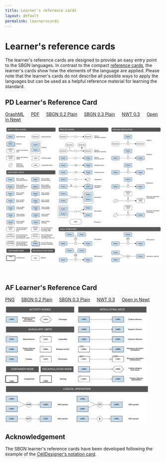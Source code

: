 ```yaml
---
title: Learner's reference cards
layout: default
permalink: learnerscards
---
```


# Learner's reference cards

The learner's reference cards are designed to provide an easy entry point to the SBGN languages. In contrast to the compact [reference cards](/referencecards), the learner's cards show how the elements of the language are applied. Please note that the learner's cards do not describe all possible ways to apply the languages but can be used as a helpful reference material for learning the standard.
  
## PD Learner's Reference Card

[GraphML](images/learnerscards/pdlearnerscard.graphml) &emsp;
[PDF](images/learnerscards/pdlearnerscard.pdf) &emsp;
[SBGN 0.2 Plain](images/learnerscards/pdlearnerscard02plain.sbgn) &emsp;
[SBGN 0.3 Plain](images/learnerscards/pdlearnerscard03plain.sbgn) &emsp;
[NWT 0.3](images/learnerscards/pdlearnerscard.nwt) &emsp;
[Open in Newt](http://web.newteditor.org/?URL=http://sbgn.github.io/images/learnerscards/pdlearnerscard.nwt) &emsp;

![PD](images/learnerscards/pdlearnerscard.png)

<br />

## AF Learner's Reference Card

[PNG](images/learnerscards/aflearnerscard.png) &emsp;
[SBGN 0.2 Plain](images/learnerscards/aflearnerscard02plain.sbgn) &emsp;
[SBGN 0.3 Plain](images/learnerscards/aflearnerscard03plain.sbgn) &emsp;
[NWT 0.3](images/learnerscards/aflearnerscard.nwt) &emsp;
[Open in Newt](http://web.newteditor.org/?URL=http://sbgn.github.io/images/learnerscards/aflearnerscard.nwt) &emsp;

<img src="../images/learnerscards/aflearnerscard.png" width="460"/>

## Acknowledgement

The SBGN learner's reference cards have been developed following the example of the [CellDesigner's notation card](http://celldesigner.org/features.html).
